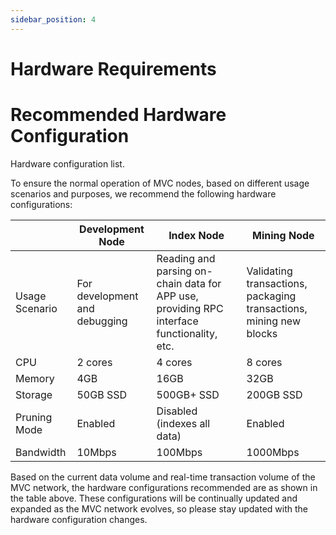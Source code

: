 ```yaml
---
sidebar_position: 4
---
```


# Hardware Requirements

# Recommended Hardware Configuration

Hardware configuration list.

To ensure the normal operation of MVC nodes, based on different usage scenarios and purposes, we recommend the following
hardware configurations:

|                | Development Node              | Index Node                                                                                 | Mining Node                                                        |
|----------------|-------------------------------|--------------------------------------------------------------------------------------------|--------------------------------------------------------------------|
| Usage Scenario | For development and debugging | Reading and parsing on-chain data for APP use, providing RPC interface functionality, etc. | Validating transactions, packaging transactions, mining new blocks |
| CPU            | 2 cores                       | 4 cores                                                                                    | 8 cores                                                            |
| Memory         | 4GB                           | 16GB                                                                                       | 32GB                                                               |
| Storage        | 50GB SSD                      | 500GB+ SSD                                                                                 | 200GB SSD                                                          |
| Pruning Mode   | Enabled                       | Disabled (indexes all data)                                                                | Enabled                                                            |
| Bandwidth      | 10Mbps                        | 100Mbps                                                                                    | 1000Mbps                                                           |

Based on the current data volume and real-time transaction volume of the MVC network, the hardware configurations
recommended are as shown in the table above. These configurations will be continually updated and expanded as the MVC
network evolves, so please stay updated with the hardware configuration changes.
